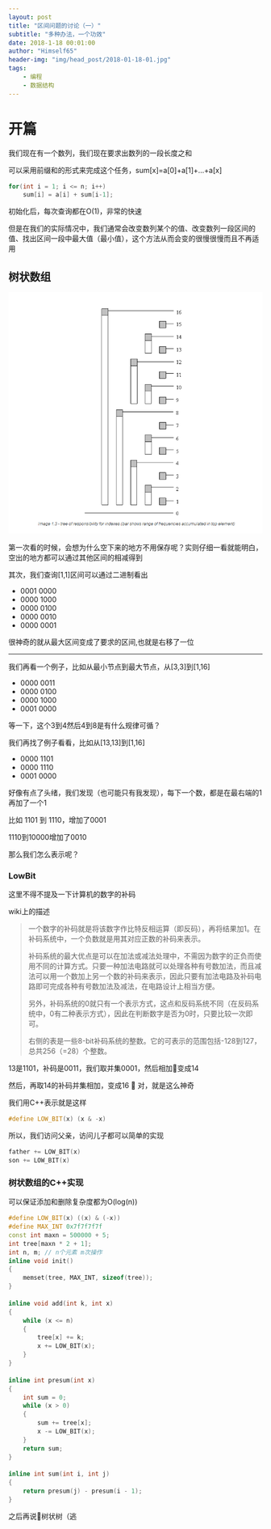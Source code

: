 ```yaml
---
layout: post
title: "区间问题的讨论（一）"
subtitle: "多种办法，一个功效"
date: 2018-1-18 00:01:00
author: "Himself65"
header-img: "img/head_post/2018-01-18-01.jpg"
tags: 
    - 编程
    - 数据结构
---
```

# 开篇

我们现在有一个数列，我们现在要求出数列的一段长度之和

可以采用前缀和的形式来完成这个任务，sum[x]=a[0]+a[1]+...+a[x]

``` C++
for(int i = 1; i <= n; i++)
    sum[i] = a[i] + sum[i-1];
```

初始化后，每次查询都在O(1)，非常的快速

但是在我们的实际情况中，我们通常会改变数列某个的值、改变数列一段区间的值、找出区间一段中最大值（最小值），这个方法从而会变的很慢很慢而且不再适用

## 树状数组

![如图所示](/img/in_post/2018-1-17-01.png)

第一次看的时候，会想为什么空下来的地方不用保存呢？实则仔细一看就能明白，空出的地方都可以通过其他区间的相减得到

其次，我们查询[1,1]区间可以通过二进制看出

- 0001 0000
- 0000 1000
- 0000 0100
- 0000 0010
- 0000 0001

很神奇的就从最大区间变成了要求的区间,也就是右移了一位

---

我们再看一个例子，比如从最小节点到最大节点，从[3,3]到[1,16]

- 0000 0011
- 0000 0100
- 0000 1000
- 0001 0000

等一下，这个3到4然后4到8是有什么规律可循？

我们再找了例子看看，比如从[13,13]到[1,16]

- 0000 1101
- 0000 1110
- 0001 0000

好像有点了头绪，我们发现（也可能只有我发现），每下一个数，都是在最右端的1再加了一个1

比如 1101 到 1110，增加了0001

1110到10000增加了0010

那么我们怎么表示呢？

### LowBit

这里不得不提及一下计算机的数字的补码

wiki上的描述
>
>一个数字的补码就是将该数字作比特反相运算（即反码），再将结果加1。在补码系统中，一个负数就是用其对应正数的补码来表示。
>
>补码系统的最大优点是可以在加法或减法处理中，不需因为数字的正负而使用不同的计算方式。只要一种加法电路就可以处理各种有号数加法，而且减法可以用一个数加上另一个数的补码来表示，因此只要有加法电路及补码电路即可完成各种有号数加法及减法，在电路设计上相当方便。
>
>另外，补码系统的0就只有一个表示方式，这点和反码系统不同（在反码系统中，0有二种表示方式），因此在判断数字是否为0时，只要比较一次即可。
>
>右侧的表是一些8-bit补码系统的整数。它的可表示的范围包括-128到127，总共256（=28）个整数。

13是1101，补码是0011，我们取并集0001，然后相加变成14

然后，再取14的补码并集相加，变成16

对，就是这么神奇

我们用C++表示就是这样

``` C++
#define LOW_BIT(x) (x & -x)
```

所以，我们访问父亲，访问儿子都可以简单的实现

``` C++
father += LOW_BIT(x)
son += LOW_BIT(x)
```

### 树状数组的C++实现

可以保证添加和删除复杂度都为O(log(n))

``` C++
#define LOW_BIT(x) ((x) & (-x))
#define MAX_INT 0x7f7f7f7f
const int maxn = 500000 + 5;
int tree[maxn * 2 + 1];
int n, m; // n个元素 m次操作
inline void init()
{
    memset(tree, MAX_INT, sizeof(tree));
}

inline void add(int k, int x)
{
    while (x <= n)
    {
        tree[x] += k;
        x += LOW_BIT(x);
    }
}

inline int presum(int x)
{
    int sum = 0;
    while (x > 0)
    {
        sum += tree[x];
        x -= LOW_BIT(x);
    }
    return sum;
}

inline int sum(int i, int j)
{
    return presum(j) - presum(i - 1);
}
```

之后再说树状树（逃